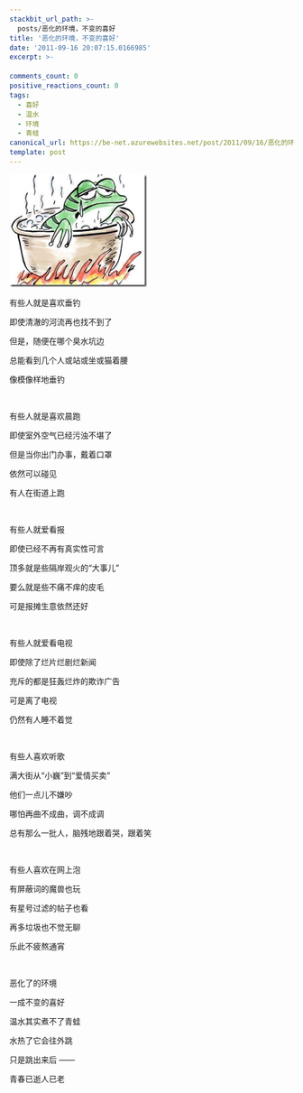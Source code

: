 ```yaml
---
stackbit_url_path: >-
  posts/恶化的环境，不变的喜好
title: '恶化的环境，不变的喜好'
date: '2011-09-16 20:07:15.0166985'
excerpt: >-
  
comments_count: 0
positive_reactions_count: 0
tags: 
  - 喜好
  - 温水
  - 环境
  - 青蛙
canonical_url: https://be-net.azurewebsites.net/post/2011/09/16/恶化的环境，不变的喜好
template: post
---
```

<p><a href="https://raw.githubusercontent.com/Jeff-Tian/blogengine.net/master/Source/BlogEngine/BlogEngine.NET/App_Data/files/image_136.png"><img style="background-image: none; border-bottom: 0px; border-left: 0px; margin: 0px 10px 0px 0px; padding-left: 0px; padding-right: 0px; display: inline; border-top: 0px; border-right: 0px; padding-top: 0px" title="温水煮青蛙" border="0" alt="温水煮青蛙" src="https://raw.githubusercontent.com/Jeff-Tian/blogengine.net/master/Source/BlogEngine/BlogEngine.NET/App_Data/files/image_thumb_130.png" width="244" height="200" /></a></p>  <p>有些人就是喜欢垂钓</p>  <p>即使清澈的河流再也找不到了</p>  <p>但是，随便在哪个臭水坑边</p>  <p>总能看到几个人或站或坐或猫着腰</p>  <p>像模像样地垂钓</p>  <p>&#160;</p>  <p>有些人就是喜欢晨跑</p>  <p>即使室外空气已经污浊不堪了</p>  <p>但是当你出门办事，戴着口罩</p>  <p>依然可以碰见</p>  <p>有人在街道上跑</p>  <p>&#160;</p>  <p>有些人就爱看报</p>  <p>即使已经不再有真实性可言</p>  <p>顶多就是些隔岸观火的“大事儿”</p>  <p>要么就是些不痛不痒的皮毛</p>  <p>可是报摊生意依然还好</p>  <p>&#160;</p>  <p>有些人就爱看电视</p>  <p>即使除了烂片烂剧烂新闻</p>  <p>充斥的都是狂轰烂炸的欺诈广告</p>  <p>可是离了电视</p>  <p>仍然有人睡不着觉</p>  <p>&#160;</p>  <p>有些人喜欢听歌</p>  <p>满大街从“小巍”到“爱情买卖”</p>  <p>他们一点儿不嫌吵</p>  <p>哪怕再曲不成曲，调不成调</p>  <p>总有那么一批人，脑残地跟着哭，跟着笑</p>  <p>&#160;</p>  <p>有些人喜欢在网上泡</p>  <p>有屏蔽词的魔兽也玩</p>  <p>有星号过滤的帖子也看</p>  <p>再多垃圾也不觉无聊</p>  <p>乐此不疲熬通宵</p>  <p>&#160;</p>  <p>恶化了的环境</p>  <p>一成不变的喜好</p>  <p>温水其实煮不了青蛙</p>  <p>水热了它会往外跳</p>  <p>只是跳出来后 ——</p>  <p>青春已逝人已老</p>